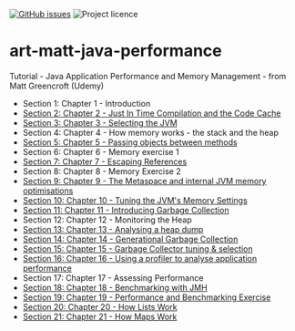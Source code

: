 [![GitHub issues](https://img.shields.io/github/issues/artshishkin/art-matt-java-performance)](https://github.com/artshishkin/art-matt-java-performance/issues)
![Project licence][licence]

# art-matt-java-performance
Tutorial - Java Application Performance and Memory Management - from Matt Greencroft (Udemy)

- Section 1: Chapter 1 - Introduction
- [Section 2: Chapter 2 - Just In Time Compilation and the Code Cache](performance-example-01/README.md)
- [Section 3: Chapter 3 - Selecting the JVM](performance-example-01/README.md#section-3-chapter-3---selecting-the-jvm)
- Section 4: Chapter 4 - How memory works - the stack and the heap
- [Section 5: Chapter 5 - Passing objects between methods](exploring-memory/README.md)
- Section 6: Chapter 6 - Memory exercise 1
- [Section 7: Chapter 7 - Escaping References](escaping-references/README.md)
- Section 8: Chapter 8 - Memory Exercise 2
- [Section 9: Chapter 9 - The Metaspace and internal JVM memory optimisations](exploring-strings/README.md)
- [Section 10: Chapter 10 - Tuning the JVM's Memory Settings](exploring-strings/README.md)
- [Section 11: Chapter 11 - Introducing Garbage Collection](introducing-garbage-collection/README.md)
- Section 12: Chapter 12 - Monitoring the Heap
- [Section 13: Chapter 13 - Analysing a heap dump](analyzing-heap-dump/README.md)
- [Section 14: Chapter 14 - Generational Garbage Collection](generational-garbage-collection/README.md)
- [Section 15: Chapter 15 - Garbage Collector tuning & selection](gc-tuning/README.md)
- [Section 16: Chapter 16 - Using a profiler to analyse application performance](profiler/README.md)
- Section 17: Chapter 17 - Assessing Performance
- [Section 18: Chapter 18 - Benchmarking with JMH](benchmarking-jmh/README.md)
- [Section 19: Chapter 19 - Performance and Benchmarking Exercise](benchmarking-exercise/README.md)
- [Section 20: Chapter 20 - How Lists Work](how-lists-work/README.md)
- [Section 21: Chapter 21 - How Maps Work](how-maps-work/README.md)

[licence]: https://img.shields.io/github/license/artshishkin/art-matt-java-performance.svg
